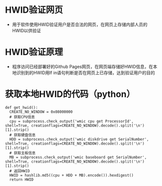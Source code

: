 # HWID验证网页
* 用于软件使用HWID验证用户是否合法的网页，在网页上存储内部人员的HWID以供验证
# HWID验证原理
* 程序访问已经部署好的Github Pages网页，在网页端存储好HWID信息，在本地识别到的HWID用If in语句判断是否在网页上已存储，达到验证用户的目的
# 获取本地HWID的代码（python）
```
def get_hwid():
  CREATE_NO_WINDOW = 0x08000000
  # 获取CPU信息
  cpu = subprocess.check_output('wmic cpu get ProcessorId', shell=True, creationflags=CREATE_NO_WINDOW).decode().split('\n')[1].strip()
  # 获取硬盘信息
  HDD = subprocess.check_output('wmic diskdrive get SerialNumber', shell=True, creationflags=CREATE_NO_WINDOW).decode().split('\n')[1].strip()
  # 获取主板信息
  MB = subprocess.check_output('wmic baseboard get SerialNumber', shell=True, creationflags=CREATE_NO_WINDOW).decode().split('\n')[1].strip()
  # 返回HWID
  HWID = hashlib.md5((cpu + HDD + MB).encode()).hexdigest()
  return HWID
```

